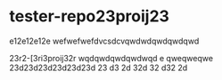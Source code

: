 # tester-repo23proij23
e12e12e12e
wefwefwefdvcsdcvqwdwdqwdqwdqwd

23r2-[3ri3proij32r
wqdqwdqwdqwdwqd
e
qweqweqwe
23d23d23d23d23d23d
23
d3
2d
32d
32
d32
2d
